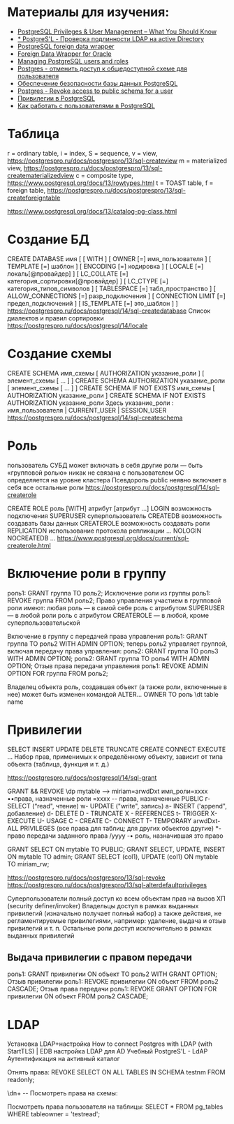 

# Материалы для изучения:

* [PostgreSQL Privileges & User Management – What You Should Know](https://severalnines.com/blog/postgresql-privileges-user-management-what-you-should-know/)
* [* PostgreS'L - Проверка подлинности LDAP на active Directory](https://techexpert.tips/ru/postgresql-ru/postgresl-проверка-подлинности-ldap-на-active-directory/)
* [PostgreSQL foreign data wrapper](https://github.com/tds-fdw/tds_fdw)
* [Foreign Data Wrapper for Oracle](https://github.com/laurenz/oracle_fdw)
* [Managing PostgreSQL users and roles](https://aws.amazon.com/ru/blogs/database/managing-postgresql-users-and-roles/)
* [Postgres - отменить доступ к общедоступной схеме для пользователя](https://dba.stackexchange.com/questions/261542/postgres-revoke-access-to-public-schema-for-a-user)
* [Обеспечение безопасности базы данных PostgreSQL](https://habr.com/ru/articles/550882/)
* [Postgres - Revoke access to public schema for a user](https://dba.stackexchange.com/questions/261542/postgres-revoke-access-to-public-schema-for-a-user)
* [Привилегии в PostgreSQL](https://sysadminium.ru/privilegii_v_postgresql/#Gruppovye_privilegii)
* [Как работать с пользователями в PostgreSQL](https://www.dmosk.ru/miniinstruktions.php?mini=postgresql-users)

# Таблица
r = ordinary table,
i = index,
S = sequence,
v = view, https://postgrespro.ru/docs/postgrespro/13/sql-createview
m = materialized view, https://postgrespro.ru/docs/postgrespro/13/sql-creatematerializedview
c = composite type, https://www.postgresql.org/docs/13/rowtypes.html
t = TOAST table,
f = foreign table, https://postgrespro.ru/docs/postgrespro/13/sql-createforeigntable

https://www.postgresql.org/docs/13/catalog-pg-class.html

# Создание БД
CREATE DATABASE имя
[ [ WITH ] [ OWNER [=] имя_пользователя ]
[ TEMPLATE [=] шаблон ]
[ ENCODING [=] кодировка ]
[ LOCALE [=] локаль[@провайдер] ]
[ LC_COLLATE [=] категория_сортировки[@провайдер] ]
[ LC_CTYPE [=] категория_типов_символов ]
[ TABLESPACE [=] табл_пространство ]
[ ALLOW_CONNECTIONS [=] разр_подключения ]
[ CONNECTION LIMIT [=] предел_подключений ]
[ IS_TEMPLATE [=] это_шаблон ] ]
https://postgrespro.ru/docs/postgresql/14/sql-createdatabase
Список диалектов и правил сортировки https://postgrespro.ru/docs/postgresql/14/locale

# Создание схемы
CREATE SCHEMA имя_схемы [ AUTHORIZATION указание_роли ] [ элемент_схемы [ ... ] ]
CREATE SCHEMA AUTHORIZATION указание_роли [ элемент_схемы [ ... ] ]
CREATE SCHEMA IF NOT EXISTS имя_схемы [ AUTHORIZATION указание_роли ]
CREATE SCHEMA IF NOT EXISTS AUTHORIZATION указание_роли
Здесь указание_роли :
имя_пользователя
| CURRENT_USER
| SESSION_USER
https://postgrespro.ru/docs/postgresql/14/sql-createschema


# Роль
пользователь СУБД
может включать в себя другие роли — быть «групповой ролью»
никак не связана с пользователем ОС
определяется на уровне кластера
Псевдороль public
неявно включает в себя все остальные роли
https://postgrespro.ru/docs/postgresql/14/sql-createrole

CREATE ROLE роль [WITH] атрибут [атрибут ...]
LOGIN возможность подключения
SUPERUSER суперпользователь
CREATEDB возможность создавать базы данных
CREATEROLE возможность создавать роли
REPLICATION использование протокола репликации
…
NOLOGIN
NOCREATEDB
...
https://www.postgresql.org/docs/current/sql-createrole.html


# Включение роли в группу
роль1: GRANT группа TO роль2;
Исключение роли из группы
роль1: REVOKE группа FROM роль2;
Право управления участием в групповой роли имеют:
любая роль — в самой себе
роль с атрибутом SUPERUSER — в любой роли
роль с атрибутом CREATEROLE — в любой, кроме суперпользовательской

Включение в группу с передачей права управления
роль1: GRANT группа ТО роль2 WITH ADMIN OPTION;
теперь роль2 управляет группой, включая передачу права управления:
роль2: GRANT группа ТО рольЗ WITH ADMIN OPTION;
роль2: GRANT группа ТО роль4 WITH ADMIN OPTION;
Отзыв права передачи управления
роль1: REVOKE ADMIN OPTION FOR группа FROM роль2;

Владелец объекта
роль, создавшая объект
(а также роли, включенные в нее)
может быть изменен командой ALTER... OWNER ТО роль
\dt table name

# Привилегии
SELECT
INSERT
UPDATE
DELETE
TRUNCATE
CREATE
CONNECT
EXECUTE
...
Набор прав, применимых к определённому объекту, зависит от типа объекта (таблица, функция и т. д.)

https://postgrespro.ru/docs/postgresql/14/sql-grant

GRANT && REVOKE
\dp mytable —> miriam=arwdDxt
имя_роли=хххх ••права, назначенные роли
=хххх -- права, назначенные PUBLIC
г- SELECT (“read", чтение)
w- UPDATE ("write", запись)
а- INSERT ('append", добавление)
d- DELETE
D - TRUNCATE
X - REFERENCES
t- TRIGGER
X- EXECUTE
U- USAGE
C - CREATE
C- CONNECT
T- TEMPORARY
arwdDxt- ALL PRIVILEGES (все права для таблиц; для других обьектов другие)
*- право передачи заданного права
/уууу -• роль, назначившая зто право


GRANT SELECT ON mytable TO PUBLIC;
GRANT SELECT, UPDATE, INSERT ON mytable TO admin;
GRANT SELECT (col1), UPDATE (col1) ON mytable TO miriam_rw;

https://postgrespro.ru/docs/postgrespro/13/sql-revoke
https://postgrespro.ru/docs/postgrespro/13/sql-alterdefaultprivileges

Суперпользователи
    полный доступ ко всем объектам     прав на вызов ХП (security definer/invoker)
Владельцы
    доступ в рамках выданных привилегий (изначально получает полный набор) а также действия, не регламентируемые привилегиями, например: удаление, выдача и отзыв привилегий и т. п.
Остальные роли
    доступ исключительно в рамках выданных привилегий

## Выдача привилегии с правом передачи
роль1: GRANT привилегии ON объект ТО роль2 WITH GRANT OPTION;
Отзыв привилегии
роль1: REVOKE привилегии ON объект FROM роль2 CASCADE;
Отзыв права передачи
роль1: REVOKE GRANT OPTION FOR привилегии ON объект FROM роль2
CASCADE;


# LDAP
Установка LDAP+настройка
How to connect Postgres with LDAP (with StartTLS) | EDB
настройка LDAP для AD
Учебный PostgreS'L - LdAP Аутентификация на активный каталог



Отнять права:
REVOKE SELECT ON ALL TABLES IN SCHEMA testnm FROM readonly;

\dn+   -- Посмотреть права на схемы:

Посмотреть права пользователя на таблицы:
  SELECT *
  FROM pg_tables
  WHERE tableowner = 'testread';